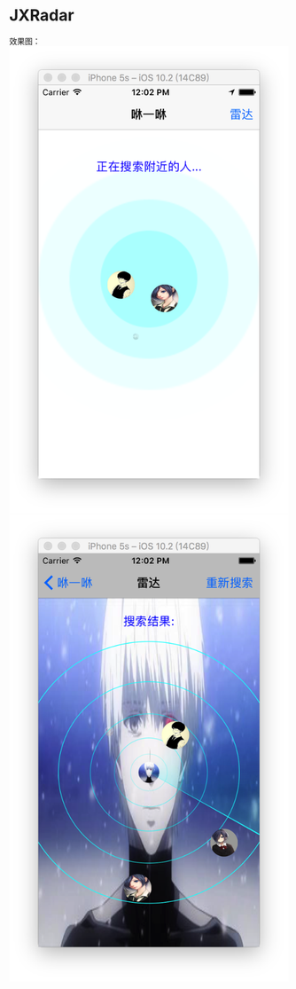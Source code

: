 # JXRadar
效果图：
![image](https://github.com/HJXIcon/JXRadar/blob/master/%E5%92%BB%E4%B8%80%E5%92%BB/Gif/Snip20170415_2.png)
![image](https://github.com/HJXIcon/JXRadar/blob/master/%E5%92%BB%E4%B8%80%E5%92%BB/Gif/Snip20170415_3.png)
